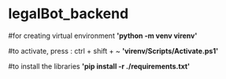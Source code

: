 # legalBot_backend

#for creating virtual environment
**'python -m venv virenv'**

#to activate, press : ctrl + shift + ~
**'virenv/Scripts/Activate.ps1'**

#to install the libraries
**'pip install -r ./requirements.txt'**
